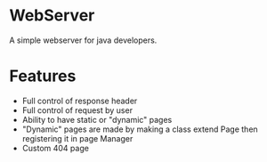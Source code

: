 WebServer
==============

A simple webserver for java developers.

Features
==========

* Full control of response header
* Full control of request by user
* Ability to have static or "dynamic" pages
* "Dynamic" pages are made by making a class extend Page then registering it in page Manager
* Custom 404 page